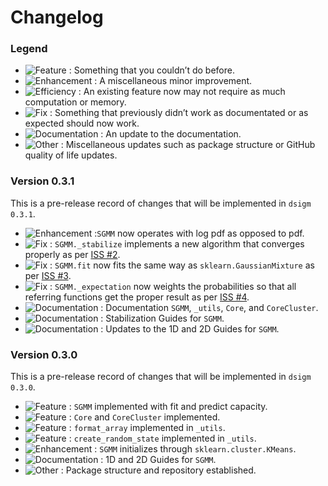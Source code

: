 # Changelog

### Legend

- ![Feature](https://img.shields.io/badge/-Feature-blueviolet) : Something that you couldn’t do before.
- ![Enhancement](https://img.shields.io/badge/-Enhancement-purple) : A miscellaneous minor improvement.
- ![Efficiency](https://img.shields.io/badge/-Efficiency-indigo) : An existing feature now may not require as much computation or memory.
- ![Fix](https://img.shields.io/badge/-Fix-red) : Something that previously didn’t work as documentated or as expected should now work.
- ![Documentation](https://img.shields.io/badge/-Documentation-blue) : An update to the documentation.
- ![Other](https://img.shields.io/badge/-Other-lightgrey) : Miscellaneous updates such as package structure or GitHub quality of life updates.

### Version 0.3.1
This is a pre-release record of changes that will be implemented in `dsigm 0.3.1`.

- ![Enhancement](https://img.shields.io/badge/-Enhancement-purple) :`SGMM` now operates with log pdf as opposed to pdf.
- ![Fix](https://img.shields.io/badge/-Fix-red) : `SGMM._stabilize` implements a new algorithm that converges properly as per [ISS #2](https://github.com/paradoxysm/dsigm/issues/2).
- ![Fix](https://img.shields.io/badge/-Fix-red) : `SGMM.fit` now fits the same way as `sklearn.GaussianMixture` as per [ISS #3](https://github.com/paradoxysm/dsigm/issues/6).
- ![Fix](https://img.shields.io/badge/-Fix-red) : `SGMM._expectation` now weights the probabilities so that all referring functions get the proper result as per [ISS #4](https://github.com/paradoxysm/dsigm/issues/4).
- ![Documentation](https://img.shields.io/badge/-Documentation-blue) : Documentation `SGMM`, `_utils`, `Core`, and `CoreCluster`.
- ![Documentation](https://img.shields.io/badge/-Documentation-blue) : Stabilization Guides for `SGMM`.
- ![Documentation](https://img.shields.io/badge/-Documentation-blue) : Updates to the 1D and 2D Guides for `SGMM`.

### Version 0.3.0
This is a pre-release record of changes that will be implemented in `dsigm 0.3.0`.

- ![Feature](https://img.shields.io/badge/-Feature-blueviolet) : `SGMM` implemented with fit and predict capacity.
- ![Feature](https://img.shields.io/badge/-Feature-blueviolet) : `Core` and `CoreCluster` implemented.
- ![Feature](https://img.shields.io/badge/-Feature-blueviolet) : `format_array` implemented in `_utils`.
- ![Feature](https://img.shields.io/badge/-Feature-blueviolet) : `create_random_state` implemented in `_utils`.
- ![Enhancement](https://img.shields.io/badge/-Enhancement-purple) : `SGMM` initializes through `sklearn.cluster.KMeans`.
- ![Documentation](https://img.shields.io/badge/-Documentation-blue) : 1D and 2D Guides for `SGMM`.
- ![Other](https://img.shields.io/badge/-Other-lightgrey) : Package structure and repository established.
